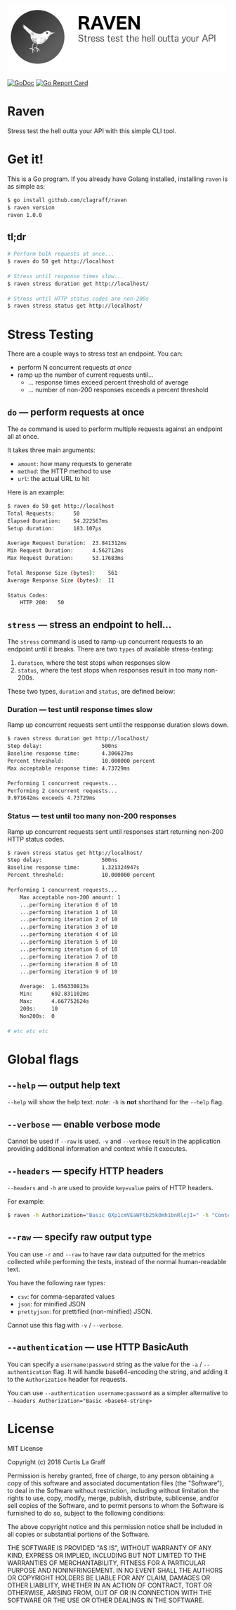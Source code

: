 ![](.github/logo.png)

[![GoDoc](https://godoc.org/github.com/clagraff/raven?status.svg)](https://godoc.org/github.com/clagraff/raven)
[![Go Report Card](http://goreportcard.com/badge/clagraff/raven)](http://goreportcard.com/report/clagraff/raven)

# Raven
Stress test the hell outta your API with this simple CLI tool.

# Get it!

This is a Go program. If you already have Golang installed, installing `raven`
is as simple as:

```bash
$ go install github.com/clagraff/raven
$ raven version
raven 1.0.0
```

## tl;dr

```bash
# Perform bulk requests at once...
$ raven do 50 get http://localhost

# Stress until response times slow...
$ raven stress duration get http://localhost/

# Stress until HTTP status codes are non-200s
$ raven stress status get http://localhost/
```

# Stress Testing
There are a couple ways to stress test an endpoint. You can:
* perform N concurrent requests _at once_
* ramp up the number of current requests until...
    * ... response times exceed percent threshold of average
    * ... number of non-200 responses exceeds a percent threshold

## `do` — perform requests at once
The `do` command is used to perform multiple requests against an endpoint all at once.

It takes three main arguments:
* `amount`: how many requests to generate
* `method`: the HTTP method to use
* `url`: the actual URL to hit

Here is an example:

```bash
$ raven do 50 get http://localhost
Total Requests:      50
Elapsed Duration:    54.222567ms
Setup duration:      183.107µs

Average Request Duration:  23.841312ms
Min Request Duration:      4.562712ms
Max Request Duration:      53.17683ms

Total Response Size (bytes):    561
Average Response Size (bytes):  11

Status Codes:
	HTTP 200:	50
```

## `stress` — stress an endpoint to hell...
The `stress` command is used to ramp-up concurrent requests to an endpoint until it breaks.
There are two `types` of available stress-testing:
1. `duration`, where the test stops when responses slow
2. `status`, where the test stops when responses result in too many non-200s.

These two types, `duration` and `status`, are defined below:

### Duration — test until response times slow
Ramp up concurrent requests sent until the respponse duration slows down.

```bash
$ raven stress duration get http://localhost/
Step delay:                   500ns
Baseline response time:       4.306627ms
Percent threshold:            10.000000 percent
Max acceptable response time: 4.73729ms

Performing 1 concurrent requests...
Performing 2 concurrent requests...
9.971642ms exceeds 4.73729ms
```

### Status — test until too many non-200 responses
Ramp up concurrent requests sent until responses start returning non-200 HTTP status codes.

```bash
$ raven stress status get http://localhost/
Step delay:                   500ns
Baseline response time:       1.321324947s
Percent threshold:            10.000000 percent

Performing 1 concurrent requests...
    Max acceptable non-200 amount: 1
	...performing iteration 0 of 10
	...performing iteration 1 of 10
	...performing iteration 2 of 10
	...performing iteration 3 of 10
	...performing iteration 4 of 10
	...performing iteration 5 of 10
	...performing iteration 6 of 10
	...performing iteration 7 of 10
	...performing iteration 8 of 10
	...performing iteration 9 of 10

	Average:  1.456330813s
	Min:      692.831102ms
	Max:      4.667752624s
	200s:     10
	Non200s:  0
	
# etc etc etc
```

# Global flags
## `--help` — output help text
`--help` will show the help text. 
*note*: `-h` is **not** shorthand for the `--help` flag.

## `--verbose` — enable verbose mode
Cannot be used if `--raw` is used.
`-v` and `--verbose` result in the application providing additional information and context while it executes.

## `--headers` — specify HTTP headers
`--headers` and `-h` are used to provide `key=value` pairs of HTTP headers.

For example:

```bash
$ raven -h Authorization="Basic QXp1cmVEaWFtb25kOmh1bnRlcjI=" -h "Content-Type"="application/json" do 50 get http://localhost
```

## `--raw` — specify raw output type
You can use `-r` and `--raw` to have raw data outputted for the metrics collected while performing the tests, instead of the normal human-readable text.

You have the following raw types:
* `csv`: for comma-separated values
* `json`: for minified JSON
* `prettyjson`: for prettified (non-minified) JSON.

Cannot use this flag with `-v` / `--verbose`.

## `--authentication` — use HTTP BasicAuth
You can specify a `username:password` string as the value for the `-a` / `--authentication` flag. It will handle base64-encoding the string, and adding it to the `Authorization` header for requests.

You can use `--authentication username:password` as a simpler alternative to `--headers Authorization="Basic <base64-string>`

# License
MIT License

Copyright (c) 2018 Curtis La Graff

Permission is hereby granted, free of charge, to any person obtaining a copy
of this software and associated documentation files (the "Software"), to deal
in the Software without restriction, including without limitation the rights
to use, copy, modify, merge, publish, distribute, sublicense, and/or sell
copies of the Software, and to permit persons to whom the Software is
furnished to do so, subject to the following conditions:

The above copyright notice and this permission notice shall be included in all
copies or substantial portions of the Software.

THE SOFTWARE IS PROVIDED "AS IS", WITHOUT WARRANTY OF ANY KIND, EXPRESS OR
IMPLIED, INCLUDING BUT NOT LIMITED TO THE WARRANTIES OF MERCHANTABILITY,
FITNESS FOR A PARTICULAR PURPOSE AND NONINFRINGEMENT. IN NO EVENT SHALL THE
AUTHORS OR COPYRIGHT HOLDERS BE LIABLE FOR ANY CLAIM, DAMAGES OR OTHER
LIABILITY, WHETHER IN AN ACTION OF CONTRACT, TORT OR OTHERWISE, ARISING FROM,
OUT OF OR IN CONNECTION WITH THE SOFTWARE OR THE USE OR OTHER DEALINGS IN THE
SOFTWARE.
